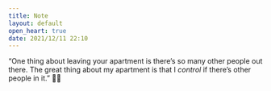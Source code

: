 ```yaml
---
title: Note
layout: default
open_heart: true
date: 2021/12/11 22:10
---
```


“One thing about leaving your apartment is there’s so many other people out there. The great thing about my apartment is that I _control_ if there’s other people in it.” 🥺💯
